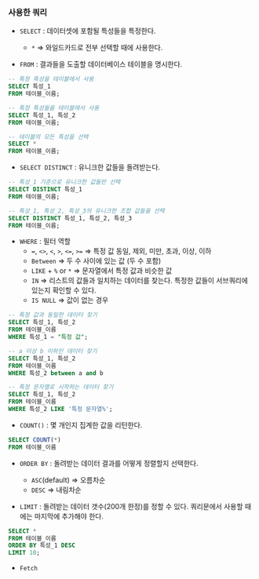 ### 사용한 쿼리

- `SELECT` : 데이터셋에 포함될 특성들을 특정한다. 
  - `*` ⇒ 와일드카드로 전부 선택할 때에 사용한다. 

- `FROM` : 결과들을 도출할 데이터베이스 테이블을 명시한다. 

```SQL
-- 특정 특성을 테이블에서 사용
SELECT 특성_1
FROM 테이블_이름;

-- 특정 특성들을 테이블에서 사용
SELECT 특성_1, 특성_2
FROM 테이블_이름;

-- 테이블의 모든 특성을 선택
SELECT *
FROM 테이블_이름;
```

- `SELECT DISTINCT` : 유니크한 값들을 돌려받는다.

```SQL
-- 특성_1 기준으로 유니크한 값들만 선택
SELECT DISTINCT 특성_1
FROM 테이블_이름;

-- 특성_1, 특성_2, 특성_3의 유니크한 조합 값들을 선택
SELECT DISTINCT 특성_1, 특성_2, 특성_3
FROM 테이블_이름;
``` 

- `WHERE` : 필터 역할
  - `=`, `<>`, `<`, `>`, `<=`, `>=` ⇒ 특정 값 동일, 제외, 미만, 초과, 이상, 이하 
  - `Between` ⇒ 두 수 사이에 있는 값 (두 수 포함) 
  - `LIKE` + `%` or `*` ⇒ 문자열에서 특정 값과 비슷한 값 
  - `IN` ⇒ 리스트의 값들과 일치하는 데이터를 찾는다. 특정한 값들이 서브쿼리에 있는지 확인할 수 있다. 
  - `IS NULL` ⇒ 값이 없는 경우

```SQL
-- 특정 값과 동일한 데이터 찾기
SELECT 특성_1, 특성_2
FROM 테이블_이름
WHERE 특성_1 = "특정 값";

-- a 이상 b 이하인 데이터 찾기 
SELECT 특성_1, 특성_2
FROM 테이블_이름
WHERE 특성_2 between a and b 

-- 특정 문자열로 시작하는 데이터 찾기
SELECT 특성_1, 특성_2
FROM 테이블_이름
WHERE 특성_2 LIKE '특정 문자열%';
```

- `COUNT()` : 몇 개인지 집계한 값을 리턴한다.

```SQL
SELECT COUNT(*)
FROM 테이블_이름 
```

- `ORDER BY` : 돌려받는 데이터 결과를 어떻게 정렬할지 선택한다. 
  - `ASC`(default) ⇒ 오름차순 
  -  `DESC` ⇒ 내림차순 

- `LIMIT` : 돌려받는 데이터 갯수(200개 한정)를 정할 수 있다. 쿼리문에서 사용할 때에는 마지막에 추가해야 한다. 

```SQL
SELECT *
FROM 테이블_이름
ORDER BY 특성_1 DESC
LIMIT 10;
```

- `Fetch` 
 
